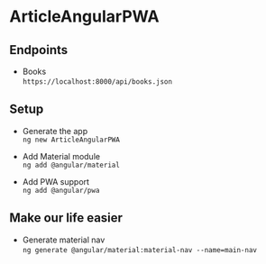 # ArticleAngularPWA

## Endpoints

- Books  
`https://localhost:8000/api/books.json`

## Setup

- Generate the app  
`ng new ArticleAngularPWA`

- Add Material module  
`ng add @angular/material`

- Add PWA support  
`ng add @angular/pwa`

## Make our life easier

- Generate material nav  
`ng generate @angular/material:material-nav --name=main-nav`